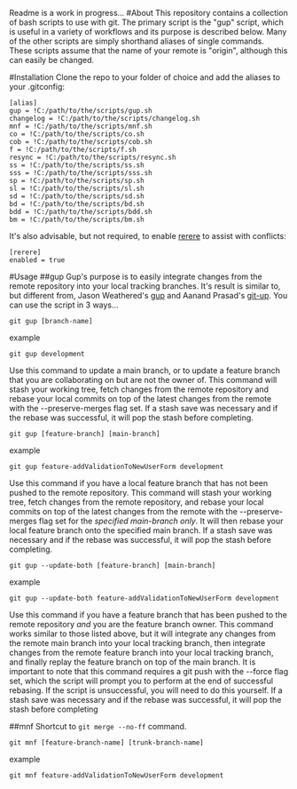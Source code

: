 Readme is a work in progress...
#About
This repository contains a collection of bash scripts to use with git. The primary script is the "gup" script, which is useful in a variety of workflows and its purpose is described below. Many of the other scripts are simply shorthand aliases of single commands. These scripts assume that the name of your remote is "origin", although this can easily be changed.

#Installation
Clone the repo to your folder of choice and add the aliases to your .gitconfig:

```
[alias]
gup = !C:/path/to/the/scripts/gup.sh
changelog = !C:/path/to/the/scripts/changelog.sh
mnf = !C:/path/to/the/scripts/mnf.sh
co = !C:/path/to/the/scripts/co.sh
cob = !C:/path/to/the/scripts/cob.sh
f = !C:/path/to/the/scripts/f.sh
resync = !C:/path/to/the/scripts/resync.sh
ss = !C:/path/to/the/scripts/ss.sh
sss = !C:/path/to/the/scripts/sss.sh
sp = !C:/path/to/the/scripts/sp.sh
sl = !C:/path/to/the/scripts/sl.sh
sd = !C:/path/to/the/scripts/sd.sh
bd = !C:/path/to/the/scripts/bd.sh
bdd = !C:/path/to/the/scripts/bdd.sh
bm = !C:/path/to/the/scripts/bm.sh
```

It's also advisable, but not required, to enable [rerere](https://git-scm.com/blog/2010/03/08/rerere.html) to assist with conflicts:

```
[rerere]
enabled = true
```

#Usage
##gup
Gup's purpose is to easily integrate changes from the remote repository into your local tracking branches. It's result is similar to, but different from, Jason Weathered's [gup](http://jasoncodes.com/posts/gup-git-rebase) and Aanand Prasad's [git-up](https://github.com/aanand/git-up). You can use the script in 3 ways...

```
git gup [branch-name]
```

example

```
git gup development
```

Use this command to update a main branch, or to update a feature branch that you are collaborating on but are not the owner of. This command will stash your working tree, fetch changes from the remote repository and rebase your local commits on top of the latest changes from the remote with the --preserve-merges flag set. If a stash save was necessary and if the rebase was successful, it will pop the stash before completing. 

```
git gup [feature-branch] [main-branch]
```

example

```
git gup feature-addValidationToNewUserForm development
```

Use this command if you have a local feature branch that has not been pushed to the remote repository. This command will stash your working tree, fetch changes from the remote repository, and rebase your local commits on top of the latest changes from the remote with the --preserve-merges flag set for the *specified main-branch only*. It will then rebase your local feature branch onto the specified main branch. If a stash save was necessary and if the rebase was successful, it will pop the stash before completing.

```
git gup --update-both [feature-branch] [main-branch]
```

example

```
git gup --update-both feature-addValidationToNewUserForm development
```

Use this command if you have a feature branch that has been pushed to the remote repository *and* you are the feature branch owner. This command works similar to those listed above, but it will integrate any changes from the remote main branch into your local tracking branch, then integrate changes from the remote feature branch into your local tracking branch, and finally replay the feature branch on top of the main branch. It is important to note that this command requires a git push with the --force flag set, which the script will prompt you to perform at the end of successful rebasing. If the script is unsuccessful, you will need to do this yourself. If a stash save was necessary and if the rebase was successful, it will pop the stash before completing


##mnf
Shortcut to `git merge --no-ff` command.

```
git mnf [feature-branch-name] [trunk-branch-name]
```

example

```
git mnf feature-addValidationToNewUserForm development
```

